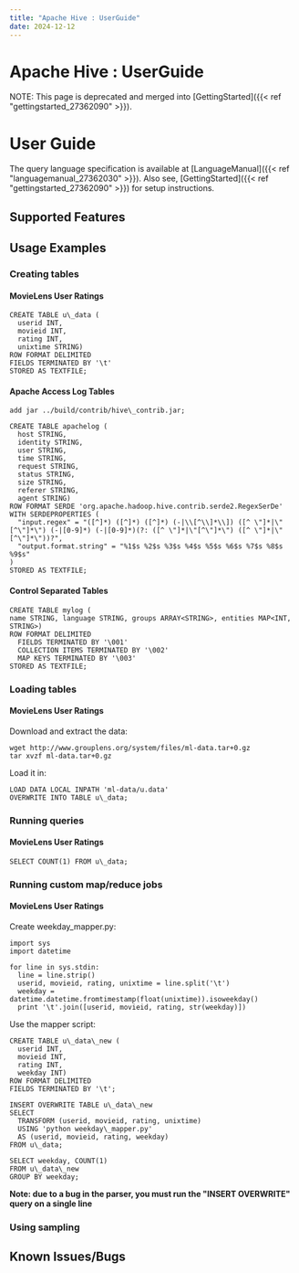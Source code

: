 ```yaml
---
title: "Apache Hive : UserGuide"
date: 2024-12-12
---
```


# Apache Hive : UserGuide

NOTE: This page is deprecated and merged into [GettingStarted]({{< ref "gettingstarted_27362090" >}}).

# User Guide

The query language specification is available at [LanguageManual]({{< ref "languagemanual_27362030" >}}). Also see, [GettingStarted]({{< ref "gettingstarted_27362090" >}}) for setup instructions.

## Supported Features

## Usage Examples

### Creating tables

#### MovieLens User Ratings

```
CREATE TABLE u\_data (
  userid INT,
  movieid INT,
  rating INT,
  unixtime STRING)
ROW FORMAT DELIMITED
FIELDS TERMINATED BY '\t'
STORED AS TEXTFILE;

```

#### Apache Access Log Tables

```
add jar ../build/contrib/hive\_contrib.jar;

CREATE TABLE apachelog (
  host STRING,
  identity STRING,
  user STRING,
  time STRING,
  request STRING,
  status STRING,
  size STRING,
  referer STRING,
  agent STRING)
ROW FORMAT SERDE 'org.apache.hadoop.hive.contrib.serde2.RegexSerDe'
WITH SERDEPROPERTIES (
  "input.regex" = "([^]*) ([^]*) ([^]*) (-|\\[^\\]*\\]) ([^ \"]*|\"[^\"]*\") (-|[0-9]*) (-|[0-9]*)(?: ([^ \"]*|\"[^\"]*\") ([^ \"]*|\"[^\"]*\"))?",
  "output.format.string" = "%1$s %2$s %3$s %4$s %5$s %6$s %7$s %8$s %9$s"
)
STORED AS TEXTFILE;

```

#### Control Separated Tables

```
CREATE TABLE mylog (
name STRING, language STRING, groups ARRAY<STRING>, entities MAP<INT, STRING>)
ROW FORMAT DELIMITED
  FIELDS TERMINATED BY '\001'
  COLLECTION ITEMS TERMINATED BY '\002'
  MAP KEYS TERMINATED BY '\003'
STORED AS TEXTFILE;

```

### Loading tables

#### MovieLens User Ratings

Download and extract the data:

```
wget http://www.grouplens.org/system/files/ml-data.tar+0.gz
tar xvzf ml-data.tar+0.gz

```

Load it in:

```
LOAD DATA LOCAL INPATH 'ml-data/u.data'
OVERWRITE INTO TABLE u\_data;

```

### Running queries

#### MovieLens User Ratings

```
SELECT COUNT(1) FROM u\_data;

```

### Running custom map/reduce jobs

#### MovieLens User Ratings

Create weekday\_mapper.py:

```
import sys
import datetime

for line in sys.stdin:
  line = line.strip()
  userid, movieid, rating, unixtime = line.split('\t')
  weekday = datetime.datetime.fromtimestamp(float(unixtime)).isoweekday()
  print '\t'.join([userid, movieid, rating, str(weekday)])

```

Use the mapper script:

```
CREATE TABLE u\_data\_new (
  userid INT,
  movieid INT,
  rating INT,
  weekday INT)
ROW FORMAT DELIMITED
FIELDS TERMINATED BY '\t';

INSERT OVERWRITE TABLE u\_data\_new
SELECT
  TRANSFORM (userid, movieid, rating, unixtime)
  USING 'python weekday\_mapper.py'
  AS (userid, movieid, rating, weekday)
FROM u\_data;

SELECT weekday, COUNT(1)
FROM u\_data\_new
GROUP BY weekday;

```

**Note: due to a bug in the parser, you must run the "INSERT OVERWRITE" query on a single line**

### Using sampling

## Known Issues/Bugs

 

 

